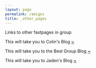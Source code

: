 ```yaml
---
layout: page
permalink: /amigos
title: _other_pages
---
```


Links to other fastpages in group

This will take you to Colin's Blog **[~](https://bobthefarmer.github.io/Colin-Blog2/)**

This will take you to the Best Group Blog **[~](https://Orlando-C.github.io/bestgroup/)**

This will take you to Jaden's Blog **[~](https://raisinbran25.github.io/csp2/)**